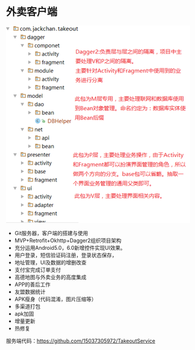 # 外卖客户端

![](art/structure.png)

- Git服务器，客户端的搭建与使用
- MVP+Retrofit+Okhttp+Dagger2组织项目架构
- 充分运用Android5.0，6.0新增控件实现UI效果。
- 用户登录，短信验证码注册，登录状态保存，
- 地址管理，UI及数据的增删改查
- 支付宝完成订单支付
- 高德地图与外卖业务的高度集成
- APP的善后工作
- 友盟数据统计
- APK瘦身（代码混淆，图片压缩等）
- 多渠道打包
- apk加固
- 增量更新
- 热修复

服务端代码：https://github.com/15037305972/TakeoutService
